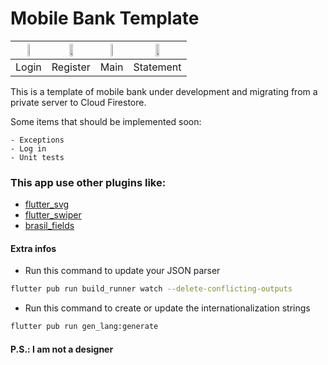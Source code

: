 # Mobile Bank Template

|  <img src='http://wilkeroliveira.cloudapp.net/mwmobile/bank-cards-01.png' width="30%" /> |  <img src='http://wilkeroliveira.cloudapp.net/mwmobile/bank-cards-02.png' width="30%" /> |  <img src='http://wilkeroliveira.cloudapp.net/mwmobile/bank-cards-03.png' width="30%" /> |  <img src='http://wilkeroliveira.cloudapp.net/mwmobile/bank-cards-04.png' width="30%" /> |
| :------------: | :------------: | :------------: | :------------: |
| Login |  Register | Main  | Statement  |


This is a template of mobile bank under development and migrating from a private server to Cloud Firestore.

Some items that should be implemented soon:

    - Exceptions
    - Log in
    - Unit tests

### This app use other plugins like:

- [flutter_svg](https://pub.dev/packages/flutter_svg)
- [flutter_swiper](https://pub.dev/packages/flutter_swiper)
- [brasil_fields](https://pub.dev/packages/brasil_fields)


#### Extra infos

* Run this command to update your JSON parser
```sh
flutter pub run build_runner watch --delete-conflicting-outputs
```
* Run this command to create or update the internationalization strings
```sh
flutter pub run gen_lang:generate
```

#### P.S.: I am not a designer
